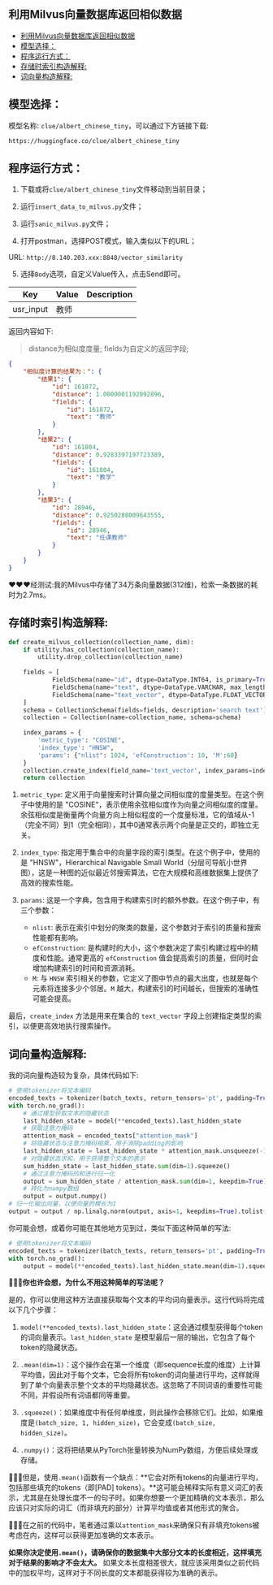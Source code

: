## 利用Milvus向量数据库返回相似数据
- [利用Milvus向量数据库返回相似数据](#利用milvus向量数据库返回相似数据)
- [模型选择：](#模型选择)
- [程序运行方式：](#程序运行方式)
- [存储时索引构造解释:](#存储时索引构造解释)
- [词向量构造解释:](#词向量构造解释)

## 模型选择：

模型名称: `clue/albert_chinese_tiny`，可以通过下方链接下载:<br>

```txt
https://huggingface.co/clue/albert_chinese_tiny
```

## 程序运行方式：

1. 下载或将`clue/albert_chinese_tiny`文件移动到当前目录；

2. 运行`insert_data_to_milvus.py`文件；

3. 运行`sanic_milvus.py`文件；

4. 打开postman，选择POST模式，输入类似以下的URL；

URL: `http://8.140.203.xxx:8848/vector_similarity`<br>

5. 选择`Body`选项，自定义Value传入，点击Send即可。

Key|Value|Description
---|---|---
usr_input | 教师 | 

返回内容如下:<br>

> distance为相似度度量; fields为自定义的返回字段;

```json
{
    "相似度计算的结果为：": {
        "结果1": {
            "id": 161872,
            "distance": 1.0000001192092896,
            "fields": {
                "id": 161872,
                "text": "教师"
            }
        },
        "结果2": {
            "id": 161804,
            "distance": 0.9283397197723389,
            "fields": {
                "id": 161804,
                "text": "教学"
            }
        },
        "结果3": {
            "id": 28946,
            "distance": 0.9250288009643555,
            "fields": {
                "id": 28946,
                "text": "任课教师"
            }
        }
    }
}
```

❤️❤️❤️经测试:我的Milvus中存储了34万条向量数据(312维)，检索一条数据的耗时为2.7ms。<br>

## 存储时索引构造解释:

```python
def create_milvus_collection(collection_name, dim):
    if utility.has_collection(collection_name):
        utility.drop_collection(collection_name)
    
    fields = [
            FieldSchema(name="id", dtype=DataType.INT64, is_primary=True, auto_id=False),
            FieldSchema(name="text", dtype=DataType.VARCHAR, max_length=500),   
            FieldSchema(name="text_vector", dtype=DataType.FLOAT_VECTOR, dim=dim),
    ]
    schema = CollectionSchema(fields=fields, description='search text')
    collection = Collection(name=collection_name, schema=schema)
    
    index_params = {
        'metric_type': "COSINE",
        'index_type': "HNSW",
        'params': {"nlist": 1024, 'efConstruction': 10, 'M':60}
    }
    collection.create_index(field_name='text_vector', index_params=index_params)
    return collection
```

1. `metric_type`: 定义用于向量搜索时计算向量之间相似度的度量类型。在这个例子中使用的是 "COSINE"，表示使用余弦相似度作为向量之间相似度的度量。余弦相似度是衡量两个向量方向上相似程度的一个度量标准，它的值域从-1（完全不同）到1（完全相同），其中0通常表示两个向量是正交的，即独立无关。

2. `index_type`: 指定用于集合中的向量字段的索引类型。在这个例子中，使用的是 "HNSW"，Hierarchical Navigable Small World（分层可导航小世界图），这是一种图的近似最近邻搜索算法，它在大规模和高维数据集上提供了高效的搜索性能。

3. `params`: 这是一个字典，包含用于构建索引时的额外参数。在这个例子中，有三个参数：
   - `nlist`: 表示在索引中划分的聚类的数量，这个参数对于索引的质量和搜索性能都有影响。
   - `efConstruction`: 是构建时的大小，这个参数决定了索引构建过程中的精度和性能。通常更高的 `efConstruction` 值会提高索引的质量，但同时会增加构建索引的时间和资源消耗。
   - `M`: 与 `HNSW` 索引相关的参数，它定义了图中节点的最大出度，也就是每个元素将连接多少个邻居。`M` 越大，构建索引的时间越长，但搜索的准确性可能会提高。

最后，`create_index` 方法是用来在集合的 `text_vector` 字段上创建指定类型的索引，以便更高效地执行搜索操作。<br>

## 词向量构造解释:

我的词向量构造较为复杂，具体代码如下:<br>

```python
# 使用tokenizer将文本编码
encoded_texts = tokenizer(batch_texts, return_tensors='pt', padding=True)
with torch.no_grad():
    # 通过模型获取文本的隐藏状态
    last_hidden_state = model(**encoded_texts).last_hidden_state
    # 获取注意力掩码
    attention_mask = encoded_texts["attention_mask"]
    # 将隐藏状态与注意力掩码相乘，用于消除padding的影响
    last_hidden_state = last_hidden_state * attention_mask.unsqueeze(-1)
    # 对隐藏状态求和，用于获得整个文本的表示
    sum_hidden_state = last_hidden_state.sum(dim=1).squeeze()
    # 通过注意力掩码的和进行归一化
    output = sum_hidden_state / attention_mask.sum(dim=1, keepdim=True)
    # 转化为numpy数组
    output = output.numpy()
# 归一化输出向量，以便向量的模长为1
output = output / np.linalg.norm(output, axis=1, keepdims=True).tolist()
```

你可能会想，或着你可能在其他地方见到过，类似下面这种简单的写法:<br>

```python
# 使用tokenizer将文本编码
encoded_texts = tokenizer(batch_texts, return_tensors='pt', padding=True)
with torch.no_grad():
    output = model(**encoded_texts).last_hidden_state.mean(dim=1).squeeze().numpy()
```

**🚀🚀🚀你也许会想，为什么不用这种简单的写法呢？**<br>

是的，你可以使用这种方法直接获取每个文本的平均词向量表示。这行代码将完成以下几个步骤：<br>

1. `model(**encoded_texts).last_hidden_state`：这会通过模型获得每个token的词向量表示。`last_hidden_state` 是模型最后一层的输出，它包含了每个token的隐藏状态。

2. `.mean(dim=1)`：这个操作会在第一个维度（即sequence长度的维度）上计算平均值，因此对于每个文本，它会将所有token的词向量进行平均，这样就得到了单个向量表示整个文本的平均隐藏状态。这忽略了不同词语的重要性可能不同，并假设所有词语都同等重要。

3. `.squeeze()`：如果维度中有任何单维度，则此操作会移除它们。比如，如果维度是`(batch_size, 1, hidden_size)`，它会变成`(batch_size, hidden_size)`。

4. `.numpy()`：这将把结果从PyTorch张量转换为NumPy数组，方便后续处理或存储。

🚨🚨🚨但是，使用`.mean()`函数有一个缺点：**它会对所有tokens的向量进行平均，包括那些填充的tokens（即[PAD] tokens）。**这可能会稀释实际有意义词汇的表示，尤其是在处理长度不一的句子时。如果你想要一个更加精确的文本表示，那么应该只对实际的词汇（而非填充的部分）计算平均值或者其他形式的聚合。<br>

🌿🌿🌿在之前的代码中，笔者通过乘以`attention_mask`来确保只有非填充tokens被考虑在内，这样可以获得更加准确的文本表示。<br>

**如果你决定使用`.mean()`，请确保你的数据集中大部分文本的长度相近，这样填充对于结果的影响才不会太大。** 如果文本长度相差很大，就应该采用类似之前代码中的加权平均，这样对于不同长度的文本都能获得较为准确的表示。<br>